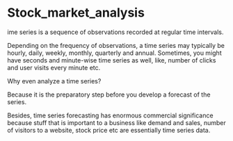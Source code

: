 # Stock_market_analysis

ime series is a sequence of observations recorded at regular time intervals.

Depending on the frequency of observations, a time series may typically be hourly, daily, weekly, monthly, quarterly and annual. Sometimes, you might have seconds and minute-wise time series as well, like, number of clicks and user visits every minute etc.

Why even analyze a time series?

Because it is the preparatory step before you develop a forecast of the series.

Besides, time series forecasting has enormous commercial significance because stuff that is important to a business like demand and sales, number of visitors to a website, stock price etc are essentially time series data.
